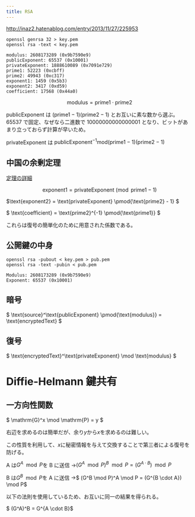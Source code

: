 ```yaml
---
title: RSA
---
```


http://inaz2.hatenablog.com/entry/2013/11/27/225953

```
openssl genrsa 32 > key.pem
openssl rsa -text < key.pem
```

```
modulus: 2608173289 (0x9b7590e9)
publicExponent: 65537 (0x10001)
privateExponent: 1888610089 (0x7091e729)
prime1: 52223 (0xcbff)
prime2: 49943 (0xc317)
exponent1: 1459 (0x5b3)
exponent2: 3417 (0xd59)
coefficient: 17568 (0x44a0)
```

$$\text{modulus} = \text{prime1} \cdot \text{prime2}$$

publicExponent は $(\text{prime1} - 1)(\text{prime2} - 1)$ とお互いに素な数から選ぶ。65537 で固定、なぜなら二進数で 10000000000000001 となり、ビットがあまり立っておらず計算が早いため。

privateExponent は $\text{publicExponent}^{-1} \text{mod} (\text{prime1} - 1)(\text{prime2} - 1)$

## 中国の余剰定理

[定理の詳細](https://ja.wikipedia.org/wiki/中国の剰余定理)

$$\text{exponent1} = \text{privateExponent} \pmod{\text{prime1} - 1}$$

$\text{exponent2} = \text{privateExponent} \pmod{\text{prime2} - 1} $

$ \text{coefficient} = \text{prime2}^{-1} \pmod{\text{prime1}} $

これらは復号の簡単化のために用意された係数である。

## 公開鍵の中身

```
openssl rsa -pubout < key.pem > pub.pem
openssl rsa -text -pubin < pub.pem
```

```
Modulus: 2608173289 (0x9b7590e9)
Exponent: 65537 (0x10001)
```

## 暗号

$ \text{source}^\text{publicExponent} \pmod{\text{modulus}} = \text{encryptedText} $

## 復号

$ \text{encryptedText}^\text{privateExponent} \mod \text{modulus} $

# Diffie-Helmann 鍵共有

## 一方向性関数

$ \mathrm{G}^x \mod \mathrm{P} = y $

右辺を求めるのは簡単だが、余り$y$から$x$を求めるのは難しい。

この性質を利用して、$x$に秘密情報を与えて交換することで第三者による復号を防げる。

A は$G^A \mod P$を B に送信
→$(G^A \mod P)^B \mod P = (G^{A \cdot B}) \mod P$

B は$G^B \mod P$を A に送信
→$ (G^B \mod P)^A \mod P = (G^{B \cdot A}) \mod P$

以下の法則を使用しているため、お互いに同一の結果を得られる。

$ (G^A)^B = G^{A \cdot B}$
